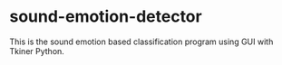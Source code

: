 # sound-emotion-detector

This is the sound emotion based classification program using GUI with Tkiner Python.
